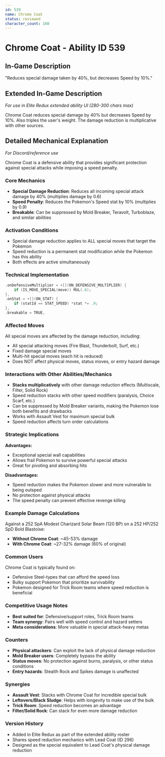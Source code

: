 ```yaml
---
id: 539
name: Chrome Coat
status: reviewed
character_count: 160
---
```


# Chrome Coat - Ability ID 539

## In-Game Description
"Reduces special damage taken by 40%, but decreases Speed by 10%."

## Extended In-Game Description
*For use in Elite Redux extended ability UI (280-300 chars max)*

Chrome Coat reduces special damage by 40% but decreases Speed by 10%. Also triples the user's weight. The damage reduction is multiplicative with other sources.

## Detailed Mechanical Explanation
*For Discord/reference use*

Chrome Coat is a defensive ability that provides significant protection against special attacks while imposing a speed penalty.

### Core Mechanics
- **Special Damage Reduction**: Reduces all incoming special attack damage by 40% (multiplies damage by 0.6)
- **Speed Penalty**: Reduces the Pokemon's Speed stat by 10% (multiplies by 0.9)
- **Breakable**: Can be suppressed by Mold Breaker, Teravolt, Turboblaze, and similar abilities

### Activation Conditions
- Special damage reduction applies to ALL special moves that target the Pokemon
- Speed reduction is a permanent stat modification while the Pokemon has this ability
- Both effects are active simultaneously

### Technical Implementation
```cpp
.onDefensiveMultiplier = +[](ON_DEFENSIVE_MULTIPLIER) {
    if (IS_MOVE_SPECIAL(move)) MUL(.6);
},
.onStat = +[](ON_STAT) {
    if (statId == STAT_SPEED) *stat *= .9;
},
.breakable = TRUE,
```

### Affected Moves
All special moves are affected by the damage reduction, including:
- All special attacking moves (Fire Blast, Thunderbolt, Surf, etc.)
- Fixed damage special moves
- Multi-hit special moves (each hit is reduced)
- Does NOT affect physical moves, status moves, or entry hazard damage

### Interactions with Other Abilities/Mechanics
- **Stacks multiplicatively** with other damage reduction effects (Multiscale, Filter, Solid Rock)
- Speed reduction stacks with other speed modifiers (paralysis, Choice Scarf, etc.)
- Can be suppressed by Mold Breaker variants, making the Pokemon lose both benefits and drawbacks
- Works with Assault Vest for maximum special bulk
- Speed reduction affects turn order calculations

### Strategic Implications
**Advantages:**
- Exceptional special wall capabilities
- Allows frail Pokemon to survive powerful special attacks
- Great for pivoting and absorbing hits

**Disadvantages:**
- Speed reduction makes the Pokemon slower and more vulnerable to being outsped
- No protection against physical attacks
- The speed penalty can prevent effective revenge killing

### Example Damage Calculations
Against a 252 SpA Modest Charizard Solar Beam (120 BP) on a 252 HP/252 SpD Bold Blastoise:
- **Without Chrome Coat**: ~45-53% damage
- **With Chrome Coat**: ~27-32% damage (60% of original)

### Common Users
Chrome Coat is typically found on:
- Defensive Steel-types that can afford the speed loss
- Bulky support Pokemon that prioritize survivability
- Pokemon designed for Trick Room teams where speed reduction is beneficial

### Competitive Usage Notes
- **Best suited for**: Defensive/support roles, Trick Room teams
- **Team synergy**: Pairs well with speed control and hazard setters
- **Meta considerations**: More valuable in special attack-heavy metas

### Counters
- **Physical attackers**: Can exploit the lack of physical damage reduction
- **Mold Breaker users**: Completely bypass the ability
- **Status moves**: No protection against burns, paralysis, or other status conditions
- **Entry hazards**: Stealth Rock and Spikes damage is unaffected

### Synergies
- **Assault Vest**: Stacks with Chrome Coat for incredible special bulk
- **Leftovers/Black Sludge**: Helps with longevity to make use of the bulk
- **Trick Room**: Speed reduction becomes an advantage
- **Filter/Solid Rock**: Can stack for even more damage reduction

### Version History
- Added in Elite Redux as part of the extended ability roster
- Shares speed reduction mechanics with Lead Coat (ID 296)
- Designed as the special equivalent to Lead Coat's physical damage reduction
